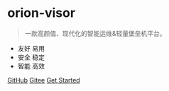 # orion-visor

> 一款高颜值、现代化的智能运维&轻量堡垒机平台。

- 友好 易用
- 安全 稳定
- 智能 高效

[GitHub](https://github.com/lijiahangmax/orion-visor)
[Gitee](https://gitee.com/lijiahangmax/orion-visor)
[Get Started](README.md)
